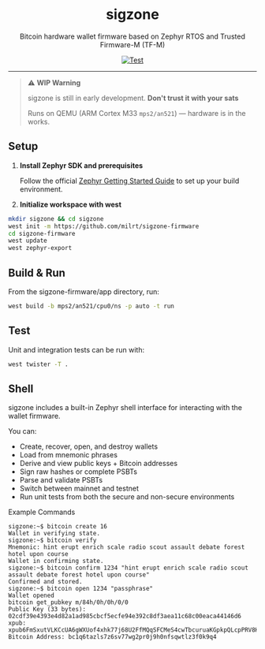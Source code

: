 <div align="center">

# sigzone

Bitcoin hardware wallet firmware based on Zephyr RTOS and Trusted Firmware-M (TF-M)

[![Test](https://github.com/milrt/sigzone-firmware/actions/workflows/test.yml/badge.svg)](https://github.com/milrt/sigzone-firmware/actions/workflows/test.yml)

</div>

---

> ⚠️ **WIP Warning**
>
> sigzone is still in early development.
> **Don't trust it with your sats**
>
> Runs on QEMU (ARM Cortex M33 `mps2/an521`) — hardware is in the works.

## Setup

1. **Install Zephyr SDK and prerequisites**

   Follow the official [Zephyr Getting Started Guide](https://docs.zephyrproject.org/latest/develop/getting_started/index.html) to set up your build environment.

2. **Initialize workspace with west**
```sh
mkdir sigzone && cd sigzone
west init -m https://github.com/milrt/sigzone-firmware
cd sigzone-firmware
west update
west zephyr-export
```

## Build & Run

From the sigzone-firmware/app directory, run:
```sh
west build -b mps2/an521/cpu0/ns -p auto -t run
```

## Test

Unit and integration tests can be run with:
```sh
west twister -T .
```

## Shell

sigzone includes a built-in Zephyr shell interface for interacting with the wallet firmware.

You can:

- Create, recover, open, and destroy wallets
- Load from mnemonic phrases
- Derive and view public keys + Bitcoin addresses
- Sign raw hashes or complete PSBTs
- Parse and validate PSBTs
- Switch between mainnet and testnet
- Run unit tests from both the secure and non-secure environments

Example Commands
```
sigzone:~$ bitcoin create 16
Wallet in verifying state.
sigzone:~$ bitcoin verify
Mnemonic: hint erupt enrich scale radio scout assault debate forest hotel upon course
Wallet in confirming state.
sigzone:~$ bitcoin confirm 1234 "hint erupt enrich scale radio scout assault debate forest hotel upon course"
Confirmed and stored.
sigzone:~$ bitcoin open 1234 "passphrase"
Wallet opened
bitcoin get_pubkey m/84h/0h/0h/0/0
Public Key (33 bytes): 02cdf39e4393e4d82a1ad985cbcf5ecfe94e392c8df3aea11c68c00eaca44146d6
xpub: xpub6FmSxutVLKCcUA6gWXUof4xhk77j68U2FfMQqSFCMeS4cwTbcuruaKGpkpQLcpPRV8HQauuSfUo1cYJ4i17vqVgEQg67Kane2gj7AYbWcyK
Bitcoin Address: bc1q6tazls7z6sv77wg2pr0j9h0nfsqwtlz3f0k9q4
```
